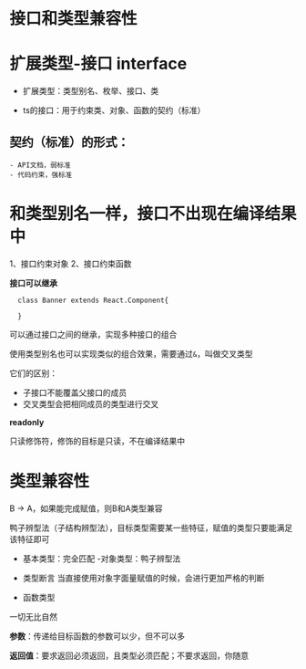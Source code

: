 # 接口和类型兼容性

# 扩展类型-接口 interface

 - 扩展类型：类型别名、枚举、接口、类
 
 - ts的接口：用于约束类、对象、函数的契约（标准）

 ## 契约（标准）的形式：
  
    - API文档，弱标准
    - 代码约束，强标准

# 和类型别名一样，接口不出现在编译结果中

   1、接口约束对象
   2、接口约束函数

 
 **接口可以继承**

 ```
   class Banner extends React.Component{

   }
 ```

 可以通过接口之间的继承，实现多种接口的组合

 使用类型别名也可以实现类似的组合效果，需要通过```&```，叫做交叉类型

 它们的区别：
   - 子接口不能覆盖父接口的成员
   - 交叉类型会把相同成员的类型进行交叉


**readonly**

只读修饰符，修饰的目标是只读，不在编译结果中


# 类型兼容性

B -> A，如果能完成赋值，则B和A类型兼容

鸭子辨型法（子结构辨型法），目标类型需要某一些特征，赋值的类型只要能满足该特征即可

- 基本类型：完全匹配
-对象类型：鸭子辨型法

- 类型断言
当直接使用对象字面量赋值的时候，会进行更加严格的判断



 - 函数类型
 
 一切无比自然

**参数**：传递给目标函数的参数可以少，但不可以多

**返回值**：要求返回必须返回，且类型必须匹配；不要求返回，你随意

